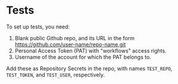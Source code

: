 # Tests

To set up tests, you need:

1. Blank public Github repo, and its URL in the form https://github.com/user-name/repo-name.git
2. Personal Access Token (PAT) with "workflows" access rights.
3. Username of the account for which the PAT belongs to.

Add these as Repository Secrets in the repo, with names `TEST_REPO`, `TEST_TOKEN`, and `TEST_USER`, respectively.


